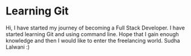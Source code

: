 # Learning Git
Hi, I have started my journey of becoming a Full Stack Developer. I have started learning Git and using command line. 
Hope that I gain enough knowledge and then I would like to enter the freelancing world.
Sudha Lalwani :)